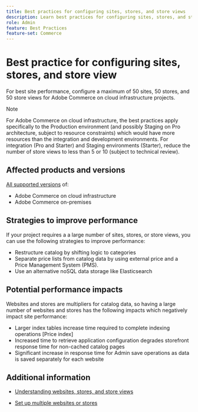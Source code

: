 ```yaml
---
title: Best practices for configuring sites, stores, and store views
description: Learn best practices for configuring sites, stores, and store view to maximize site performance
role: Admin
feature: Best Practices
feature-set: Commerce
---
```


# Best practice for configuring sites, stores, and store view

For best site performance, configure a maximum of 50 sites, 50 stores, and 50 store views for Adobe Commerce on cloud infrastructure projects.

>[!NOTE]
>
>For Adobe Commerce on cloud infrastructure, the best practices apply specifically to the Production environment (and possibly Staging on Pro architecture, subject to resource constraints) which would have more resources than the integration and development environments. For integration (Pro and Starter) and Staging environments (Starter), reduce the number of store views to less than 5 or 10 (subject to technical review).

## Affected products and versions

[All supported versions](../../../release/versions.md) of:

- Adobe Commerce on cloud infrastructure
- Adobe Commerce on-premises

## Strategies to improve performance

If your project requires a a large number of sites, stores, or store views, you can use the following strategies to improve performance:

- Restructure catalog by shifting logic to categories
- Separate price lists from catalog data by using external price and a Price Management System (PMS).
- Use an alternative noSQL data storage like Elasticsearch

## Potential performance impacts

Websites and stores are multipliers for catalog data, so having a large number of websites and stores has the following impacts which negatively impact site performance:

- Larger index tables increase time required to complete indexing operations [Price index]
- Increased time to retrieve application configuration degrades storefront response time for non-cached catalog pages 
- Significant increase in response time for Admin save operations as data is saved separately for each website


## Additional information

- [Understanding websites, stores, and store views](https://devdocs.magento.com/cloud/configure/configure-best-practices.html#sites)
* [Set up multiple websites or stores](https://devdocs.magento.com/cloud/project/project-multi-sites.html)

